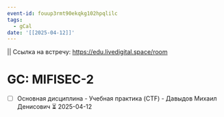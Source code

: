 ```yaml
---
event-id: fouup3rmt90ekqkg102hpqlilc
tags:
  - gCal
date: '[[2025-04-12]]'
---
```

 || Ссылка на встречу: https://edu.livedigital.space/room
# GC: MIFISEC-2
- [ ] Основная дисциплина - Учебная практика (CTF) - Давыдов Михаил Денисович ⏳ 2025-04-12
